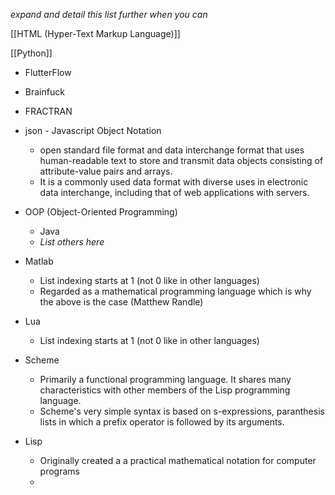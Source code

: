 *expand and detail this list further when you can*

[[HTML (Hyper-Text Markup Language)]]

[[Python]]

- FlutterFlow
- Brainfuck
- FRACTRAN
- json - Javascript Object Notation
	- open standard file format and data interchange format that uses human-readable text to store and transmit data objects consisting of attribute-value pairs and arrays. 
	- It is a commonly used data format with diverse uses in electronic data interchange, including that of web applications with servers. 
- OOP (Object-Oriented Programming)
	- Java
	- *List others here*

- Matlab
	- List indexing starts at 1 (not 0 like in other languages)
	- Regarded as a mathematical programming language which is why the above is the case (Matthew Randle)
- Lua
	- List indexing starts at 1 (not 0 like in other languages)

- Scheme
	- Primarily a functional programming language. It shares many characteristics with other members of the Lisp programming language. 
	- Scheme's very simple syntax is based on s-expressions, paranthesis lists in which a prefix operator is followed by its arguments. 

- Lisp
	- Originally created a a practical mathematical notation for computer programs
	- 